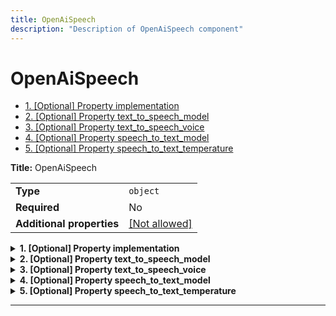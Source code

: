 ```yaml
---
title: OpenAiSpeech
description: "Description of OpenAiSpeech component"
---
```

# OpenAiSpeech

- [1. [Optional] Property implementation](#implementation)
- [2. [Optional] Property text_to_speech_model](#text_to_speech_model)
- [3. [Optional] Property text_to_speech_voice](#text_to_speech_voice)
- [4. [Optional] Property speech_to_text_model](#speech_to_text_model)
- [5. [Optional] Property speech_to_text_temperature](#speech_to_text_temperature)

**Title:** OpenAiSpeech

|                           |                                                         |
| ------------------------- | ------------------------------------------------------- |
| **Type**                  | `object`                                                |
| **Required**              | No                                                      |
| **Additional properties** | [[Not allowed]](# "Additional Properties not allowed.") |

<details>
<summary>
<strong> <a name="implementation"></a>1. [Optional] Property implementation</strong>  

</summary>
<blockquote>

|              |         |
| ------------ | ------- |
| **Type**     | `const` |
| **Required** | No      |

Specific value: `"OpenAiSpeech"`

</blockquote>
</details>

<details>
<summary>
<strong> <a name="text_to_speech_model"></a>2. [Optional] Property text_to_speech_model</strong>  

</summary>
<blockquote>

**Title:** Text To Speech Model

|              |                    |
| ------------ | ------------------ |
| **Type**     | `enum (of string)` |
| **Required** | No                 |
| **Default**  | `"tts-1-hd"`       |

**Description:** The model to use for text to speech.

Must be one of:
* "tts-1"
* "tts-1-hd"

</blockquote>
</details>

<details>
<summary>
<strong> <a name="text_to_speech_voice"></a>3. [Optional] Property text_to_speech_voice</strong>  

</summary>
<blockquote>

**Title:** Text To Speech Voice

|              |                    |
| ------------ | ------------------ |
| **Type**     | `enum (of string)` |
| **Required** | No                 |
| **Default**  | `"alloy"`          |

**Description:** The voice to use for text to speech.

Must be one of:
* "alloy"
* "echo"
* "fable"
* "onyx"
* "nova"
* "shimmer"

</blockquote>
</details>

<details>
<summary>
<strong> <a name="speech_to_text_model"></a>4. [Optional] Property speech_to_text_model</strong>  

</summary>
<blockquote>

**Title:** Speech To Text Model

|              |               |
| ------------ | ------------- |
| **Type**     | `const`       |
| **Required** | No            |
| **Default**  | `"whisper-1"` |

**Description:** The model to use for speech to text.

Must be one of:
* "whisper-1"
Specific value: `"whisper-1"`

</blockquote>
</details>

<details>
<summary>
<strong> <a name="speech_to_text_temperature"></a>5. [Optional] Property speech_to_text_temperature</strong>  

</summary>
<blockquote>

**Title:** Speech To Text Temperature

|              |          |
| ------------ | -------- |
| **Type**     | `number` |
| **Required** | No       |
| **Default**  | `0.3`    |

**Description:** The sampling temperature, between 0 and 1. Higher values like 0.8 will make the output more random, while lower values like 0.2 will make it more focused and deterministic. If set to 0, the model will use log probability to automatically increase the temperature until certain thresholds are hit.

</blockquote>
</details>

----------------------------------------------------------------------------------------------------------------------------

